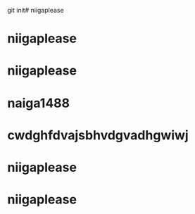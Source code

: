 git init# niigaplease
# niigaplease
# niigaplease
# naiga1488
# cwdghfdvajsbhvdgvadhgwiwj
# niigaplease
# niigaplease
